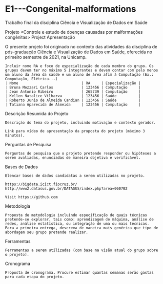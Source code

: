 # E1---Congenital-malformations
Trabalho final da disciplina Ciência e Visualização de Dados em Saúde

Projeto <Controle e estudo de doenças causadas por malformações congênitas>
Project <Control and study of diseases caused by congenital malformations>
Apresentação

O presente projeto foi originado no contexto das atividades da disciplina de pós-graduação Ciência e Visualização de Dados em Saúde, oferecida no primeiro semestre de 2021, na Unicamp.

    Incluir nome RA e foco de especialização de cada membro do grupo. Os grupos devem ter no máximo 5 integrantes e devem contar com pelo menos um aluno da área da saúde e um aluno de área afim à Computação (Ex.: Computação, Elétrica...)
    | Nome                             | RA 	| Especialização |
    | Bruna Mezzari Carlos             | 123456 | Computação     |
    | Jean Antonio Ribeiro             | 265739 | Computação     |
    | Kellen Natalice Vilharva         | 123456 | Saúde          |
    | Roberto Junio de Almeida Candian | 123456 | Saúde          |
    | Tatiana Aparecida de Almeida     | 123456 | Computação     |

Descrição Resumida do Projeto

    Descrição do tema do projeto, incluindo motivação e contexto gerador.

    Link para vídeo de apresentação da proposta do projeto (máximo 3 minutos).

Perguntas de Pesquisa

    Perguntas de pesquisa que o projeto pretende responder ou hipóteses a serem avaliadas, enunciadas de maneira objetiva e verificável.

Bases de Dados

    Elencar bases de dados candidatas a serem utilizadas no projeto.
    
    https://bigdata.icict.fiocruz.br/
    http://www2.datasus.gov.br/DATASUS/index.php?area=060702
    
    Visit https://github.com

Metodologia

    Proposta de metodologia incluindo especificação de quais técnicas pretende-se explorar, tais como: aprendizagem de máquina, análise de redes, análise estatística, ou integração de uma ou mais técnicas. Para a primeira entrega, descreva de maneira mais genérica que tipo de abordagem seu grupo pretende realizar.

Ferramentas

    Ferramentas a serem utilizadas (com base na visão atual do grupo sobre o projeto).

Cronograma

    Proposta de cronograma. Procure estimar quantas semanas serão gastas para cada etapa do projeto.
